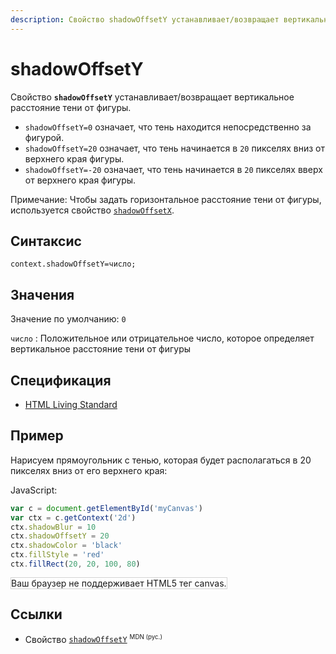 ```yaml
---
description: Свойство shadowOffsetY устанавливает/возвращает вертикальное расстояние тени от фигуры
---
```


# shadowOffsetY

Свойство **`shadowOffsetY`** устанавливает/возвращает вертикальное расстояние тени от фигуры.

- `shadowOffsetY=0` означает, что тень находится непосредственно за фигурой.
- `shadowOffsetY=20` означает, что тень начинается в `20` пикселях вниз от верхнего края фигуры.
- `shadowOffsetY=-20` означает, что тень начинается в `20` пикселях вверх от верхнего края фигуры.

Примечание: Чтобы задать горизонтальное расстояние тени от фигуры, используется свойство [`shadowOffsetX`](shadowoffsetx.md).

## Синтаксис

```
context.shadowOffsetY=число;
```

## Значения

Значение по умолчанию: `0`

`число`
: Положительное или отрицательное число, которое определяет вертикальное расстояние тени от фигуры

## Спецификация

- [HTML Living Standard](https://html.spec.whatwg.org/multipage/canvas.html#dom-context-2d-shadowoffsety)

## Пример

Нарисуем прямоугольник с тенью, которая будет располагаться в 20 пикселях вниз от его верхнего края:

JavaScript:

```js
var c = document.getElementById('myCanvas')
var ctx = c.getContext('2d')
ctx.shadowBlur = 10
ctx.shadowOffsetY = 20
ctx.shadowColor = 'black'
ctx.fillStyle = 'red'
ctx.fillRect(20, 20, 100, 80)
```

<canvas id="myCanvas" width="300" height="150" style="border:1px solid #d3d3d3;background:#ffffff;">
Ваш браузер не поддерживает HTML5 тег canvas.
</canvas>
<script>
var c=document.getElementById("myCanvas");
var canvOK=1;
try {c.getContext("2d");}
catch (er) {canvOK=0;}
if (canvOK==1){
var ctx=c.getContext("2d");
ctx.shadowBlur=10;
ctx.shadowOffsetY=20;
ctx.shadowColor="black";
ctx.fillStyle="red";
ctx.fillRect(20,20,100,80);
}
</script>

## Ссылки

- Свойство [`shadowOffsetY`](https://developer.mozilla.org/en-US/docs/Web/API/CanvasRenderingContext2D/shadowOffsetY) <sup><small>MDN (рус.)</small></sup>
